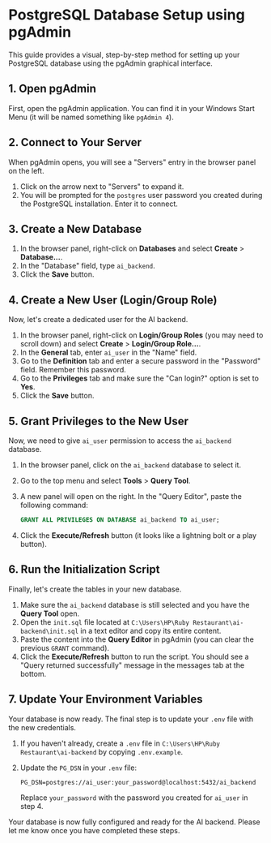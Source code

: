 
# PostgreSQL Database Setup using pgAdmin

This guide provides a visual, step-by-step method for setting up your PostgreSQL database using the pgAdmin graphical interface.

## 1. Open pgAdmin

First, open the pgAdmin application. You can find it in your Windows Start Menu (it will be named something like `pgAdmin 4`).

## 2. Connect to Your Server

When pgAdmin opens, you will see a "Servers" entry in the browser panel on the left.

1.  Click on the arrow next to "Servers" to expand it.
2.  You will be prompted for the `postgres` user password you created during the PostgreSQL installation. Enter it to connect.

## 3. Create a New Database

1.  In the browser panel, right-click on **Databases** and select **Create** > **Database...**.
2.  In the "Database" field, type `ai_backend`.
3.  Click the **Save** button.

## 4. Create a New User (Login/Group Role)

Now, let's create a dedicated user for the AI backend.

1.  In the browser panel, right-click on **Login/Group Roles** (you may need to scroll down) and select **Create** > **Login/Group Role...**.
2.  In the **General** tab, enter `ai_user` in the "Name" field.
3.  Go to the **Definition** tab and enter a secure password in the "Password" field. Remember this password.
4.  Go to the **Privileges** tab and make sure the "Can login?" option is set to **Yes**.
5.  Click the **Save** button.

## 5. Grant Privileges to the New User

Now, we need to give `ai_user` permission to access the `ai_backend` database.

1.  In the browser panel, click on the `ai_backend` database to select it.
2.  Go to the top menu and select **Tools** > **Query Tool**.
3.  A new panel will open on the right. In the "Query Editor", paste the following command:

    ```sql
    GRANT ALL PRIVILEGES ON DATABASE ai_backend TO ai_user;
    ```

4.  Click the **Execute/Refresh** button (it looks like a lightning bolt or a play button).

## 6. Run the Initialization Script

Finally, let's create the tables in your new database.

1.  Make sure the `ai_backend` database is still selected and you have the **Query Tool** open.
2.  Open the `init.sql` file located at `C:\Users\HP\Ruby Restaurant\ai-backend\init.sql` in a text editor and copy its entire content.
3.  Paste the content into the **Query Editor** in pgAdmin (you can clear the previous `GRANT` command).
4.  Click the **Execute/Refresh** button to run the script. You should see a "Query returned successfully" message in the messages tab at the bottom.

## 7. Update Your Environment Variables

Your database is now ready. The final step is to update your `.env` file with the new credentials.

1.  If you haven't already, create a `.env` file in `C:\Users\HP\Ruby Restaurant\ai-backend` by copying `.env.example`.
2.  Update the `PG_DSN` in your `.env` file:

    ```
    PG_DSN=postgres://ai_user:your_password@localhost:5432/ai_backend
    ```

    Replace `your_password` with the password you created for `ai_user` in step 4.

Your database is now fully configured and ready for the AI backend. Please let me know once you have completed these steps.
